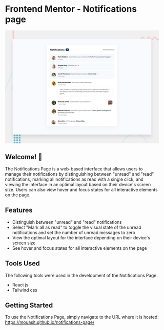 # Frontend Mentor - Notifications page

![Design preview for the Notifications page](./src/assets/desktop-preview.jpg)

## Welcome! 👋

The Notifications Page is a web-based interface that allows users to manage their notifications by distinguishing between "unread" and "read" notifications, marking all notifications as read with a single click, and viewing the interface in an optimal layout based on their device's screen size. Users can also view hover and focus states for all interactive elements on the page.

## Features

- Distinguish between "unread" and "read" notifications
- Select "Mark all as read" to toggle the visual state of the unread notifications and set the number of unread messages to zero
- View the optimal layout for the interface depending on their device's screen size
- See hover and focus states for all interactive elements on the page

## Tools Used

The following tools were used in the development of the Notifications Page:

- React js
- Tailwind css

## Getting Started

To use the Notifications Page, simply navigate to the URL where it is hosted: https://mouasit.github.io/notifications-page/
